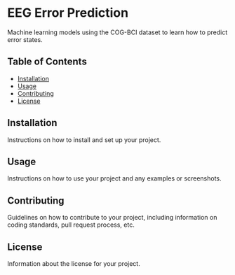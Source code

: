 # EEG Error Prediction

Machine learning models using the COG-BCI dataset to learn how to predict error states.

## Table of Contents

- [Installation](#installation)
- [Usage](#usage)
- [Contributing](#contributing)
- [License](#license)

## Installation

Instructions on how to install and set up your project.

## Usage

Instructions on how to use your project and any examples or screenshots.

## Contributing

Guidelines on how to contribute to your project, including information on coding standards, pull request process, etc.

## License

Information about the license for your project. 